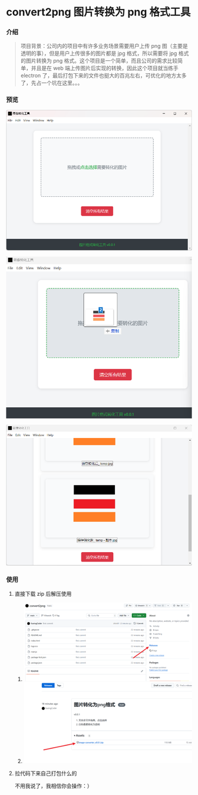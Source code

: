 # convert2png 图片转换为 png 格式工具

### 介绍

> 项目背景：公司内的项目中有许多业务场景需要用户上传 png 图（主要是透明的事），但是用户上传很多的图片都是 jpg 格式，所以需要将 jpg 格式的图片转换为 png 格式。这个项目是一个简单，而且公司的需求比较简单，并且是在 web 端上传图片后实现的转换，因此这个项目就当练手 electron 了，最后打包下来的文件也挺大的百兆左右，可优化的地方太多了，先占一个坑在这里。。。

### 预览

![alt text](image.png)

![alt text](image-1.png)

![alt text](image-2.png)

### 使用

1. 直接下载 zip 后解压使用

   1. ![alt text](image-3.png)
   2. ![alt text](image-4.png)

2. 拉代码下来自己打包什么的

   不用我说了，我相信你会操作：）
